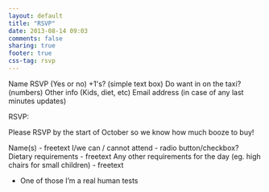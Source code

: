 ```yaml
---
layout: default
title: "RSVP"
date: 2013-08-14 09:03
comments: false
sharing: true
footer: true
css-tag: rsvp
---
```


<!-- 

There are no hard and fast rules for the content yet so feel free to reorder/request content as you see fit - Just add a comment and I'll pick it up in a few days. Email me if you want another page to play with.

P.S. The following is done from memory so I may have missed something.

-->

<!-- Form fields -->
Name
RSVP (Yes or no)
+1's? (simple text box) <!-- Do you want the names of +1's? -->
Do want in on the taxi? (numbers)
Other info (Kids, diet, etc)
Email address (in case of any last minutes updates)

RSVP:

Please RSVP by the start of October so we know how much booze to buy!

Name(s) - freetext
I/we can / cannot attend - radio button/checkbox?
Dietary requirements - freetext
Any other requirements for the day (eg. high chairs for small children) - freetext
+ One of those I’m a real human tests

